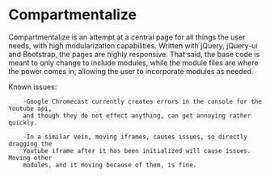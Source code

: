 # Compartmentalize

Compartmentalize is an attempt at a central page for all things the user needs, with high modularization capabilities. Written with jQuery, jQuery-ui and Bootstrap, the pages are highly responsive. That said, the base code is meant to only change to include modules, while the module files are where the power comes in, allowing the user to incorporate modules as needed.


Known issues:
        
        -Google Chromecast currently creates errors in the console for the Youtube api, 
        and though they do not effect anything, can get annoying rather quickly.
        
        -In a similar vein, moving iframes, causes issues, so directly dragging the 
        Youtube iframe after it has been initialized will cause issues. Moving other 
        modules, and it moving because of them, is fine.
